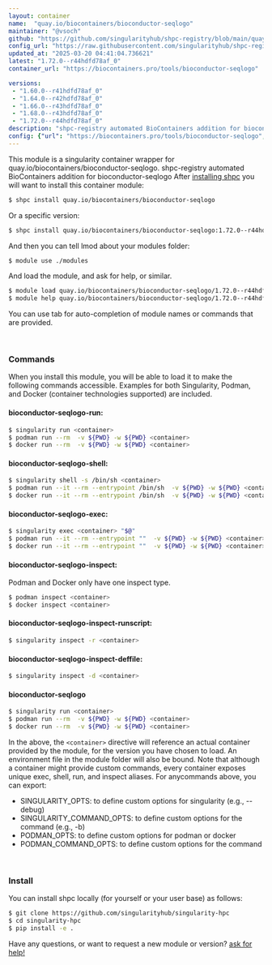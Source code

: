 ```yaml
---
layout: container
name:  "quay.io/biocontainers/bioconductor-seqlogo"
maintainer: "@vsoch"
github: "https://github.com/singularityhub/shpc-registry/blob/main/quay.io/biocontainers/bioconductor-seqlogo/container.yaml"
config_url: "https://raw.githubusercontent.com/singularityhub/shpc-registry/main/quay.io/biocontainers/bioconductor-seqlogo/container.yaml"
updated_at: "2025-03-20 04:41:04.736621"
latest: "1.72.0--r44hdfd78af_0"
container_url: "https://biocontainers.pro/tools/bioconductor-seqlogo"

versions:
 - "1.60.0--r41hdfd78af_0"
 - "1.64.0--r42hdfd78af_0"
 - "1.66.0--r43hdfd78af_0"
 - "1.68.0--r43hdfd78af_0"
 - "1.72.0--r44hdfd78af_0"
description: "shpc-registry automated BioContainers addition for bioconductor-seqlogo"
config: {"url": "https://biocontainers.pro/tools/bioconductor-seqlogo", "maintainer": "@vsoch", "description": "shpc-registry automated BioContainers addition for bioconductor-seqlogo", "latest": {"1.72.0--r44hdfd78af_0": "sha256:93b4ccacf97bf59932c1f77a147932ad497924158740406ed35765706c5e83bb"}, "tags": {"1.60.0--r41hdfd78af_0": "sha256:1a5e29c8e58bd3c51c763ee58530227e0a7783bc6214d4df3267df68ef047550", "1.64.0--r42hdfd78af_0": "sha256:6ad4e5b22ebc1ab4e982c12c98ecc778832f595d505606168a8f519f3ad24a09", "1.66.0--r43hdfd78af_0": "sha256:af2aae9debf381d7580105af2a9a78c8acb2d7c427704b148e5b4b15552327fc", "1.68.0--r43hdfd78af_0": "sha256:1fae4df94b7deeac509c7b30f83ad72adcfe5e59abf161376a588367e008d7b4", "1.72.0--r44hdfd78af_0": "sha256:93b4ccacf97bf59932c1f77a147932ad497924158740406ed35765706c5e83bb"}, "docker": "quay.io/biocontainers/bioconductor-seqlogo"}
---
```


This module is a singularity container wrapper for quay.io/biocontainers/bioconductor-seqlogo.
shpc-registry automated BioContainers addition for bioconductor-seqlogo
After [installing shpc](#install) you will want to install this container module:


```bash
$ shpc install quay.io/biocontainers/bioconductor-seqlogo
```

Or a specific version:

```bash
$ shpc install quay.io/biocontainers/bioconductor-seqlogo:1.72.0--r44hdfd78af_0
```

And then you can tell lmod about your modules folder:

```bash
$ module use ./modules
```

And load the module, and ask for help, or similar.

```bash
$ module load quay.io/biocontainers/bioconductor-seqlogo/1.72.0--r44hdfd78af_0
$ module help quay.io/biocontainers/bioconductor-seqlogo/1.72.0--r44hdfd78af_0
```

You can use tab for auto-completion of module names or commands that are provided.

<br>

### Commands

When you install this module, you will be able to load it to make the following commands accessible.
Examples for both Singularity, Podman, and Docker (container technologies supported) are included.

#### bioconductor-seqlogo-run:

```bash
$ singularity run <container>
$ podman run --rm  -v ${PWD} -w ${PWD} <container>
$ docker run --rm  -v ${PWD} -w ${PWD} <container>
```

#### bioconductor-seqlogo-shell:

```bash
$ singularity shell -s /bin/sh <container>
$ podman run --it --rm --entrypoint /bin/sh  -v ${PWD} -w ${PWD} <container>
$ docker run --it --rm --entrypoint /bin/sh  -v ${PWD} -w ${PWD} <container>
```

#### bioconductor-seqlogo-exec:

```bash
$ singularity exec <container> "$@"
$ podman run --it --rm --entrypoint ""  -v ${PWD} -w ${PWD} <container> "$@"
$ docker run --it --rm --entrypoint ""  -v ${PWD} -w ${PWD} <container> "$@"
```

#### bioconductor-seqlogo-inspect:

Podman and Docker only have one inspect type.

```bash
$ podman inspect <container>
$ docker inspect <container>
```

#### bioconductor-seqlogo-inspect-runscript:

```bash
$ singularity inspect -r <container>
```

#### bioconductor-seqlogo-inspect-deffile:

```bash
$ singularity inspect -d <container>
```



#### bioconductor-seqlogo

```bash
$ singularity run <container>
$ podman run --rm  -v ${PWD} -w ${PWD} <container>
$ docker run --rm  -v ${PWD} -w ${PWD} <container>
```


In the above, the `<container>` directive will reference an actual container provided
by the module, for the version you have chosen to load. An environment file in the
module folder will also be bound. Note that although a container
might provide custom commands, every container exposes unique exec, shell, run, and
inspect aliases. For anycommands above, you can export:

 - SINGULARITY_OPTS: to define custom options for singularity (e.g., --debug)
 - SINGULARITY_COMMAND_OPTS: to define custom options for the command (e.g., -b)
 - PODMAN_OPTS: to define custom options for podman or docker
 - PODMAN_COMMAND_OPTS: to define custom options for the command

<br>

### Install

You can install shpc locally (for yourself or your user base) as follows:

```bash
$ git clone https://github.com/singularityhub/singularity-hpc
$ cd singularity-hpc
$ pip install -e .
```

Have any questions, or want to request a new module or version? [ask for help!](https://github.com/singularityhub/singularity-hpc/issues)